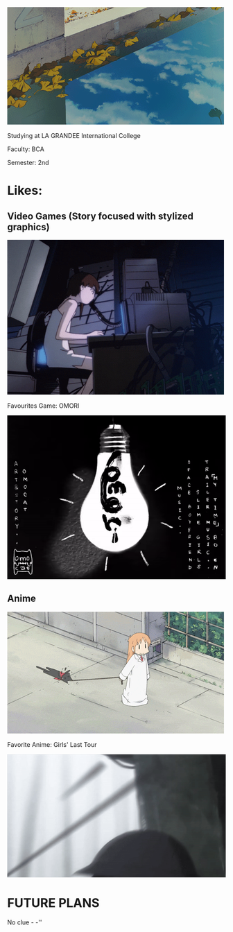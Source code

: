 <html> 
  <body>
<img src = "leaf-falling.gif"></img>
    <p> Studying at LA GRANDEE International College</p>
    <p> Faculty: BCA </p>
    <p> Semester: 2nd </p>
    <h1> Likes:</h1>
    <h2> Video Games (Story focused with stylized graphics) </h2>
    <img src = "lain.gif"></img>
    <p> Favourites Game: OMORI </p>
    <img src = "omori.gif"></img>
    <h2> Anime</h2>
    <img src  = "i-don't-condone-animal-abuse.gif">
    <p> Favorite Anime: Girls' Last Tour </p>
    <img src = "yu-hitting-chi.gif"></img>
    <h1>FUTURE PLANS</h1>
    <p> No clue - -''</p>
    
  </body>
</html>
